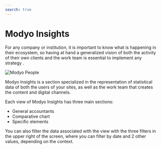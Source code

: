 ```yaml
---
search: true
---
```


# Modyo Insights

For any company or institution, it is important to know what is happening in their ecosystem, so having at hand a generalized vision of both the activity of their own clients and the work team is essential to implement any strategy .

![Modyo People](/assets/img/insights/header.jpg)

Modyo Insights is a section specialized in the representation of statistical data of both the users of your sites, as well as the work team that creates the content and digital channels.

Each view of Modyo Insights has three main sections:

- General accountants
- Comparative chart
- Specific elements

You can also filter the data associated with the view with the three filters in the upper right of the screen, where you can filter by date and 2 other values, depending on the context.
